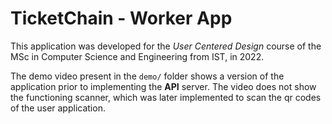 # TicketChain - Worker App

This application was developed for the *User Centered Design* course of the MSc in Computer Science and Engineering from IST, in 2022.

The demo video present in the `demo/` folder shows a version of the application prior to implementing the **API** server. The video does not show the functioning scanner, which was later implemented to scan the qr codes of the user application.

